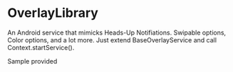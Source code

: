 # OverlayLibrary

An Android service that mimicks Heads-Up Notifiations.
Swipable options, Color options, and a lot more.
Just extend BaseOverlayService and call Context.startService().

Sample provided
